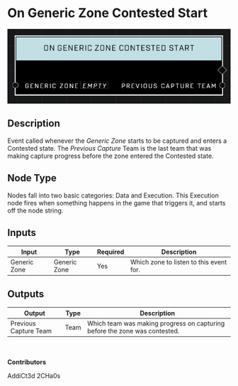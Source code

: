 # On Generic Zone Contested Start
![](../../../.gitbook/assets/on-generic-zone-contested-start.png)
## Description
Event called whenever the *Generic Zone* starts to be captured and enters a Contested state. The *Previous Capture* Team is the last team that was making capture progress before the zone entered the Contested state.

## Node Type
Nodes fall into two basic categories: Data and Execution. This Execution node fires when something happens in the game that triggers it, and starts off the node string.

## Inputs
| Input | Type | Required | Description |
|------------------|------------------|----------|--------------------------------------------------------------|
| Generic Zone | Generic Zone | Yes | Which zone to listen to this event for. |

## Outputs
| Output | Type | Description |
|------------------|------------------|--------------------------------------------------------------|
| Previous Capture Team | Team | Which team was making progress on capturing before the zone was contested.|

\
\
**Contributors**

AddiCt3d 2CHa0s